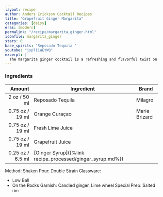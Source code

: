 ```yaml
---
layout: recipe
author: Anders Erickson Cocktail Recipes
title: "Grapefruit Ginger Margarita"
categories: [daisy]
eras: [modern]
permalink: "/recipe/margarita_ginger.html"
iconfile: margarita_ginger
stars: 0
base_spirits: "Reposado Tequila "
youtube: "jxpT11WEtWQ"
excerpt: |
  The margarita ginger cocktail is a refreshing and flavorful twist on the classic margarita. It combines the bold flavors of ginger with the zesty lime juice and tequila, creating a unique and exciting drink.
---
```


### Ingredients

|  Amount | Ingredient                                      | Brand         |
| ------: | ----------------------------------------------- | ------------- |
|    2 oz / 50 ml | Reposado Tequila                                | Milagro       |
| 0.75 oz / 19 ml | Orange Curaçao                                  | Marie Brizard |
| 0.75 oz / 19 ml | Fresh Lime Juice                                |
| 0.75 oz / 19 ml | Grapefruit Juice                                |
| 0.25 oz / 6.5 ml | [Ginger Syrup]({%link recipe_processed/ginger_syrup.md%}) |

Method: Shaken
Pour: Double Strain
Glassware:

- Low Ball
- On the Rocks
  Garnish: Candied ginger, Lime wheel
  Special Prep: Salted rim

